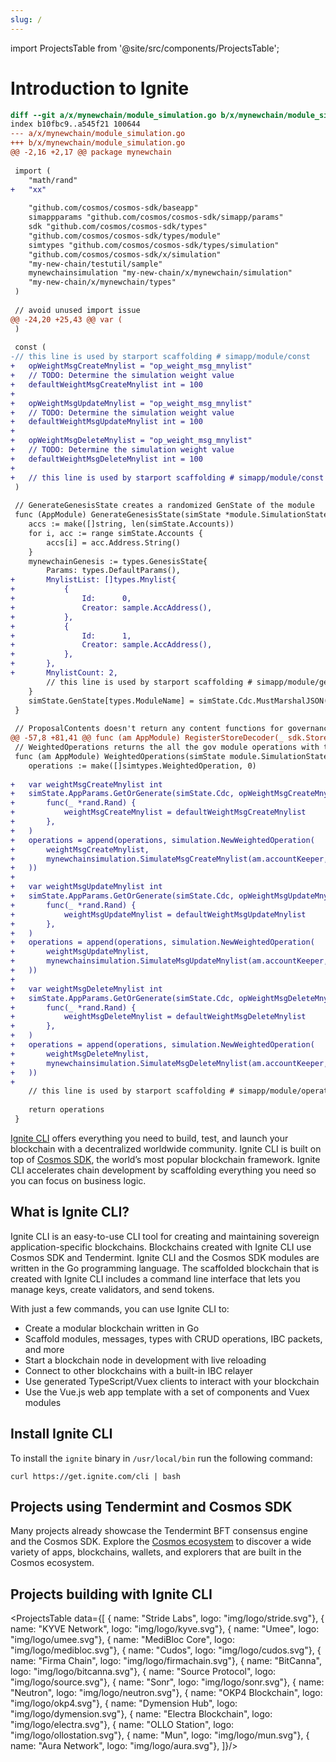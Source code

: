 ```yaml
---
slug: /
---
```


import ProjectsTable from '@site/src/components/ProjectsTable';

# Introduction to Ignite

```patch (obtained with diff -W to preserve func body)
diff --git a/x/mynewchain/module_simulation.go b/x/mynewchain/module_simulation.go
index b10fbc9..a545f21 100644
--- a/x/mynewchain/module_simulation.go
+++ b/x/mynewchain/module_simulation.go
@@ -2,16 +2,17 @@ package mynewchain
 
 import (
 	"math/rand"
+	"xx"
 
 	"github.com/cosmos/cosmos-sdk/baseapp"
 	simappparams "github.com/cosmos/cosmos-sdk/simapp/params"
 	sdk "github.com/cosmos/cosmos-sdk/types"
 	"github.com/cosmos/cosmos-sdk/types/module"
 	simtypes "github.com/cosmos/cosmos-sdk/types/simulation"
 	"github.com/cosmos/cosmos-sdk/x/simulation"
 	"my-new-chain/testutil/sample"
 	mynewchainsimulation "my-new-chain/x/mynewchain/simulation"
 	"my-new-chain/x/mynewchain/types"
 )
 
 // avoid unused import issue
@@ -24,20 +25,43 @@ var (
 )
 
 const (
-// this line is used by starport scaffolding # simapp/module/const
+	opWeightMsgCreateMnylist = "op_weight_msg_mnylist"
+	// TODO: Determine the simulation weight value
+	defaultWeightMsgCreateMnylist int = 100
+
+	opWeightMsgUpdateMnylist = "op_weight_msg_mnylist"
+	// TODO: Determine the simulation weight value
+	defaultWeightMsgUpdateMnylist int = 100
+
+	opWeightMsgDeleteMnylist = "op_weight_msg_mnylist"
+	// TODO: Determine the simulation weight value
+	defaultWeightMsgDeleteMnylist int = 100
+
+	// this line is used by starport scaffolding # simapp/module/const
 )
 
 // GenerateGenesisState creates a randomized GenState of the module
 func (AppModule) GenerateGenesisState(simState *module.SimulationState) {
 	accs := make([]string, len(simState.Accounts))
 	for i, acc := range simState.Accounts {
 		accs[i] = acc.Address.String()
 	}
 	mynewchainGenesis := types.GenesisState{
 		Params: types.DefaultParams(),
+		MnylistList: []types.Mnylist{
+			{
+				Id:      0,
+				Creator: sample.AccAddress(),
+			},
+			{
+				Id:      1,
+				Creator: sample.AccAddress(),
+			},
+		},
+		MnylistCount: 2,
 		// this line is used by starport scaffolding # simapp/module/genesisState
 	}
 	simState.GenState[types.ModuleName] = simState.Cdc.MustMarshalJSON(&mynewchainGenesis)
 }
 
 // ProposalContents doesn't return any content functions for governance proposals
@@ -57,8 +81,41 @@ func (am AppModule) RegisterStoreDecoder(_ sdk.StoreDecoderRegistry) {}
 // WeightedOperations returns the all the gov module operations with their respective weights.
 func (am AppModule) WeightedOperations(simState module.SimulationState) []simtypes.WeightedOperation {
 	operations := make([]simtypes.WeightedOperation, 0)
 
+	var weightMsgCreateMnylist int
+	simState.AppParams.GetOrGenerate(simState.Cdc, opWeightMsgCreateMnylist, &weightMsgCreateMnylist, nil,
+		func(_ *rand.Rand) {
+			weightMsgCreateMnylist = defaultWeightMsgCreateMnylist
+		},
+	)
+	operations = append(operations, simulation.NewWeightedOperation(
+		weightMsgCreateMnylist,
+		mynewchainsimulation.SimulateMsgCreateMnylist(am.accountKeeper, am.bankKeeper, am.keeper),
+	))
+
+	var weightMsgUpdateMnylist int
+	simState.AppParams.GetOrGenerate(simState.Cdc, opWeightMsgUpdateMnylist, &weightMsgUpdateMnylist, nil,
+		func(_ *rand.Rand) {
+			weightMsgUpdateMnylist = defaultWeightMsgUpdateMnylist
+		},
+	)
+	operations = append(operations, simulation.NewWeightedOperation(
+		weightMsgUpdateMnylist,
+		mynewchainsimulation.SimulateMsgUpdateMnylist(am.accountKeeper, am.bankKeeper, am.keeper),
+	))
+
+	var weightMsgDeleteMnylist int
+	simState.AppParams.GetOrGenerate(simState.Cdc, opWeightMsgDeleteMnylist, &weightMsgDeleteMnylist, nil,
+		func(_ *rand.Rand) {
+			weightMsgDeleteMnylist = defaultWeightMsgDeleteMnylist
+		},
+	)
+	operations = append(operations, simulation.NewWeightedOperation(
+		weightMsgDeleteMnylist,
+		mynewchainsimulation.SimulateMsgDeleteMnylist(am.accountKeeper, am.bankKeeper, am.keeper),
+	))
+
 	// this line is used by starport scaffolding # simapp/module/operation
 
 	return operations
 }
```

[Ignite CLI](https://github.com/ignite/cli) offers everything you need to build, test, and launch your blockchain with a
decentralized worldwide community. Ignite CLI is built on top of [Cosmos SDK](https://docs.cosmos.network), the world’s
most popular blockchain framework. Ignite CLI accelerates chain development by scaffolding everything you need so you
can focus on business logic.

## What is Ignite CLI?

Ignite CLI is an easy-to-use CLI tool for creating and maintaining sovereign application-specific blockchains.
Blockchains created with Ignite CLI use Cosmos SDK and Tendermint. Ignite CLI and the Cosmos SDK modules are written in
the Go programming language. The scaffolded blockchain that is created with Ignite CLI includes a command line interface
that lets you manage keys, create validators, and send tokens.

With just a few commands, you can use Ignite CLI to:

- Create a modular blockchain written in Go
- Scaffold modules, messages, types with CRUD operations, IBC packets, and more
- Start a blockchain node in development with live reloading
- Connect to other blockchains with a built-in IBC relayer
- Use generated TypeScript/Vuex clients to interact with your blockchain
- Use the Vue.js web app template with a set of components and Vuex modules

## Install Ignite CLI

To install the `ignite` binary in `/usr/local/bin` run the following command:

```
curl https://get.ignite.com/cli | bash
```

## Projects using Tendermint and Cosmos SDK

Many projects already showcase the Tendermint BFT consensus engine and the Cosmos SDK. Explore
the [Cosmos ecosystem](https://cosmos.network/ecosystem/apps) to discover a wide variety of apps, blockchains, wallets,
and explorers that are built in the Cosmos ecosystem.

## Projects building with Ignite CLI

<ProjectsTable data={[
  { name: "Stride Labs", logo: "img/logo/stride.svg"},
  { name: "KYVE Network", logo: "img/logo/kyve.svg"},
  { name: "Umee", logo: "img/logo/umee.svg"},
  { name: "MediBloc Core", logo: "img/logo/medibloc.svg"},
  { name: "Cudos", logo: "img/logo/cudos.svg"},
  { name: "Firma Chain", logo: "img/logo/firmachain.svg"},
  { name: "BitCanna", logo: "img/logo/bitcanna.svg"},
  { name: "Source Protocol", logo: "img/logo/source.svg"},
  { name: "Sonr", logo: "img/logo/sonr.svg"},
  { name: "Neutron", logo: "img/logo/neutron.svg"},
  { name: "OKP4 Blockchain", logo: "img/logo/okp4.svg"},
  { name: "Dymension Hub", logo: "img/logo/dymension.svg"},
  { name: "Electra Blockchain", logo: "img/logo/electra.svg"},
  { name: "OLLO Station", logo: "img/logo/ollostation.svg"},
  { name: "Mun", logo: "img/logo/mun.svg"},
  { name: "Aura Network", logo: "img/logo/aura.svg"},
]}/>
